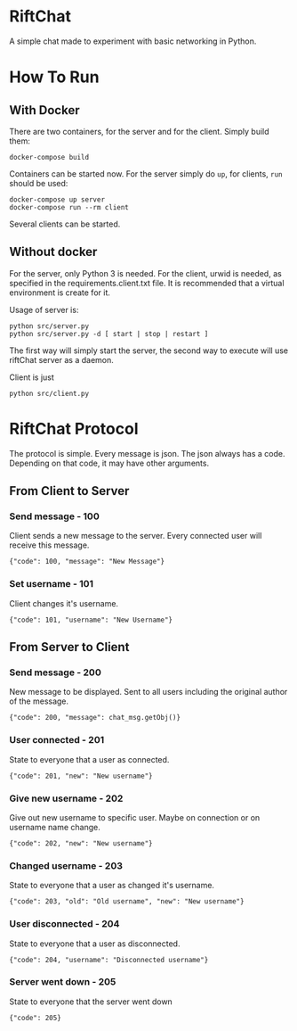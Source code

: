 # RiftChat

A simple chat made to experiment with basic networking in Python.

# How To Run

## With Docker

There are two containers, for the server and for the client. Simply build them:

    docker-compose build

Containers can be started now. For the server simply do `up`, for clients,
`run` should be used:

    docker-compose up server
    docker-compose run --rm client

Several clients can be started.

## Without docker

For the server, only Python 3 is needed. For the client, urwid is needed, as
specified in the requirements.client.txt file. It is recommended that a virtual
environment is create for it.

Usage of server is:

    python src/server.py
    python src/server.py -d [ start | stop | restart ]

The first way will simply start the server, the second way to execute will use
riftChat server as a daemon.

Client is just

    python src/client.py

# RiftChat Protocol

The protocol is simple. Every message is json. The json always has a code.
Depending on that code, it may have other arguments.

## From Client to Server

### Send message - 100

Client sends a new message to the server. Every connected user will receive
this message.

    {"code": 100, "message": "New Message"}

### Set username - 101

Client changes it's username.

    {"code": 101, "username": "New Username"}

## From Server to Client

### Send message - 200

New message to be displayed. Sent to all users including the original author of
the message.

    {"code": 200, "message": chat_msg.getObj()}

### User connected - 201

State to everyone that a user as connected.

    {"code": 201, "new": "New username"}

### Give new username - 202

Give out new username to specific user. Maybe on connection or on username name
change.

    {"code": 202, "new": "New username"}

### Changed username - 203

State to everyone that a user as changed it's username.

    {"code": 203, "old": "Old username", "new": "New username"}

### User disconnected - 204

State to everyone that a user as disconnected.

    {"code": 204, "username": "Disconnected username"}

### Server went down - 205

State to everyone that the server went down

    {"code": 205}
